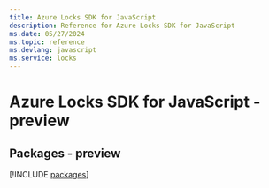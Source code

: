 ```yaml
---
title: Azure Locks SDK for JavaScript
description: Reference for Azure Locks SDK for JavaScript
ms.date: 05/27/2024
ms.topic: reference
ms.devlang: javascript
ms.service: locks
---
```

# Azure Locks SDK for JavaScript - preview
## Packages - preview
[!INCLUDE [packages](locks-index.md)]